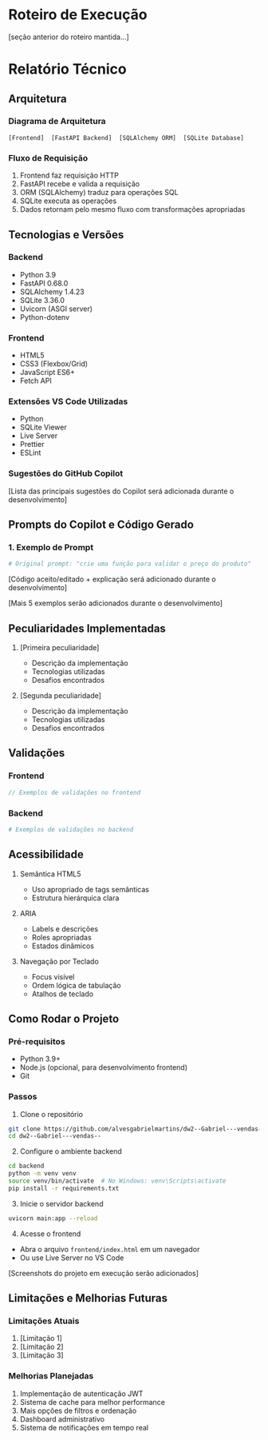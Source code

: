 ﻿# Roteiro de Execução

[seção anterior do roteiro mantida...]

# Relatório Técnico

## Arquitetura

### Diagrama de Arquitetura
```
[Frontend]  [FastAPI Backend]  [SQLAlchemy ORM]  [SQLite Database]
```

### Fluxo de Requisição
1. Frontend faz requisição HTTP
2. FastAPI recebe e valida a requisição
3. ORM (SQLAlchemy) traduz para operações SQL
4. SQLite executa as operações
5. Dados retornam pelo mesmo fluxo com transformações apropriadas

## Tecnologias e Versões

### Backend
- Python 3.9
- FastAPI 0.68.0
- SQLAlchemy 1.4.23
- SQLite 3.36.0
- Uvicorn (ASGI server)
- Python-dotenv

### Frontend
- HTML5
- CSS3 (Flexbox/Grid)
- JavaScript ES6+
- Fetch API

### Extensões VS Code Utilizadas
- Python
- SQLite Viewer
- Live Server
- Prettier
- ESLint

### Sugestões do GitHub Copilot
[Lista das principais sugestões do Copilot será adicionada durante o desenvolvimento]

## Prompts do Copilot e Código Gerado

### 1. Exemplo de Prompt
```python
# Original prompt: "crie uma função para validar o preço do produto"
```
[Código aceito/editado + explicação será adicionado durante o desenvolvimento]

[Mais 5 exemplos serão adicionados durante o desenvolvimento]

## Peculiaridades Implementadas

1. [Primeira peculiaridade]
   - Descrição da implementação
   - Tecnologias utilizadas
   - Desafios encontrados

2. [Segunda peculiaridade]
   - Descrição da implementação
   - Tecnologias utilizadas
   - Desafios encontrados

## Validações

### Frontend
```javascript
// Exemplos de validações no frontend
```

### Backend
```python
# Exemplos de validações no backend
```

## Acessibilidade

1. Semântica HTML5
   - Uso apropriado de tags semânticas
   - Estrutura hierárquica clara

2. ARIA
   - Labels e descrições
   - Roles apropriadas
   - Estados dinâmicos

3. Navegação por Teclado
   - Focus visível
   - Ordem lógica de tabulação
   - Atalhos de teclado

## Como Rodar o Projeto

### Pré-requisitos
- Python 3.9+
- Node.js (opcional, para desenvolvimento frontend)
- Git

### Passos

1. Clone o repositório
```bash
git clone https://github.com/alvesgabrielmartins/dw2--Gabriel---vendas--.git
cd dw2--Gabriel---vendas--
```

2. Configure o ambiente backend
```bash
cd backend
python -m venv venv
source venv/bin/activate  # No Windows: venv\Scripts\activate
pip install -r requirements.txt
```

3. Inicie o servidor backend
```bash
uvicorn main:app --reload
```

4. Acesse o frontend
- Abra o arquivo `frontend/index.html` em um navegador
- Ou use Live Server no VS Code

[Screenshots do projeto em execução serão adicionados]

## Limitações e Melhorias Futuras

### Limitações Atuais
1. [Limitação 1]
2. [Limitação 2]
3. [Limitação 3]

### Melhorias Planejadas
1. Implementação de autenticação JWT
2. Sistema de cache para melhor performance
3. Mais opções de filtros e ordenação
4. Dashboard administrativo
5. Sistema de notificações em tempo real

